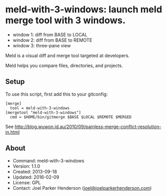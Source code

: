 # meld-with-3-windows: launch meld merge tool with 3 windows.

  * window 1: diff from BASE to LOCAL
  * window 2: diff from BASE to REMOTE
  * window 3: three-pane view

Meld is a visual diff and merge tool targeted at developers.

Meld helps you compare files, directories, and projects.

## Setup

To use this script, first add this to your gitconfig:

    [merge]
      tool = meld-with-3-windows
    [mergetool "meld-with-3-windows"]
      cmd = $HOME/bin/gitmerge $BASE $LOCAL $REMOTE $MERGED

See http://blog.wuwon.id.au/2010/09/painless-merge-conflict-resolution-in.html

## About ##

  * Command: meld-with-3-windows
  * Version: 1.1.0
  * Created: 2013-09-18
  * Updated: 2016-02-09
  * License: GPL
  * Contact: Joel Parker Henderson (joel@joelparkerhenderson.com)
